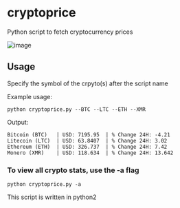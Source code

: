 # cryptoprice
Python script to fetch cryptocurrency prices

![image](https://i.imgur.com/yfVQ3Wo.png "")

## Usage
Specify the symbol of the crpyto(s) after the script name

Example usage:
```
python cryptoprice.py --BTC --LTC --ETH --XMR
```

Output:
```
Bitcoin (BTC) 	| USD: 7195.95 	| % Change 24H: -4.21
Litecoin (LTC) 	| USD: 63.8407 	| % Change 24H: 3.02
Ethereum (ETH) 	| USD: 326.737 	| % Change 24H: 7.42
Monero (XMR) 	| USD: 118.634 	| % Change 24H: 13.642
```

### To view all crypto stats, use the -a flag
```
python cryptoprice.py -a
```

This script is written in python2